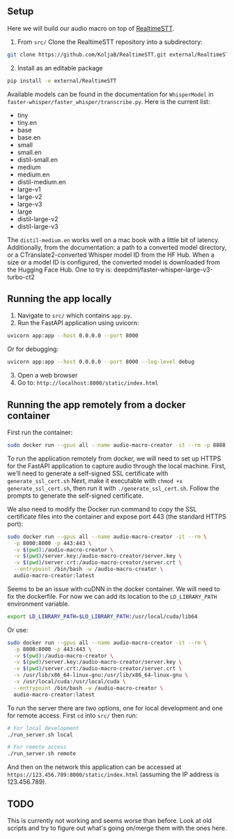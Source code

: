 ## Setup

Here we will build our audio macro on top of [RealtimeSTT](https://github.com/KoljaB/RealtimeSTT/tree/master). 

1. From `src/` Clone the RealtimeSTT repository into a subdirectory: 
```bash
git clone https://github.com/KoljaB/RealtimeSTT.git external/RealtimeSTT
```
2. Install as an editable package
```bash
pip install -e external/RealtimeSTT
```

Available models can be found in the documentation for `WhisperModel` in `faster-whisper/faster_whisper/transcribe.py`. Here is the current list:

- tiny 
- tiny.en 
- base
- base.en
- small 
- small.en
- distil-small.en
- medium
- medium.en
- distil-medium.en
- large-v1
- large-v2
- large-v3
- large
- distil-large-v2
- distil-large-v3

The `distil-medium.en` works well on a mac book with a little bit of latency. Additionally, from the documentation: a path to a converted model directory, or a CTranslate2-converted Whisper model ID from the HF Hub. When a size or a model ID is configured, the converted model is downloaded from the Hugging Face Hub. One to try is: deepdml/faster-whisper-large-v3-turbo-ct2

## Running the app locally
1. Navigate to `src/` which contains `app.py`.
2. Run the FastAPI application using uvicorn:
```bash
uvicorn app:app --host 0.0.0.0 --port 8000
```
Or for debugging:
```bash
uvicorn app:app --host 0.0.0.0 --port 8000 --log-level debug
```
3. Open a web browser
4. Go to: `http://localhost:8000/static/index.html`

## Running the app remotely from a docker container

First run the container:

```bash
sudo docker run --gpus all --name audio-macro-creator -it --rm -p 8888:8888 -p 8501:8501 -p 8000:8000 --entrypoint /bin/bash -w /audio-macro-creator -v $(pwd):/audio-macro-creator audio-macro-creator:latest
```

To run the application remotely from docker, we will need to set up HTTPS for the FastAPI application to capture audio through the local machine. 
First, we'll need to generate a self-signed SSL certificate with `generate_ssl_cert.sh` 
Next, make it executable with `chmod +x generate_ssl_cert.sh`, then run it with `./generate_ssl_cert.sh`. Follow the prompts to generate the self-signed certificate.

We also need to modify the Docker run command to copy the SSL certificate files into the container and expose port 443 (the standard HTTPS port):
```bash
sudo docker run --gpus all --name audio-macro-creator -it --rm \
  -p 8000:8000 -p 443:443 \
  -v $(pwd):/audio-macro-creator \
  -v $(pwd)/server.key:/audio-macro-creator/server.key \
  -v $(pwd)/server.crt:/audio-macro-creator/server.crt \
  --entrypoint /bin/bash -w /audio-macro-creator \
  audio-macro-creator:latest
```

Seems to be an issue with cuDNN in the docker container. We will need to fix the dockerfile. For now we can add its location to the `LD_LIBRARY_PATH` environment variable.
```bash
export LD_LIBRARY_PATH=$LD_LIBRARY_PATH:/usr/local/cuda/lib64
```

Or use:
```bash
sudo docker run --gpus all --name audio-macro-creator -it --rm \
  -p 8000:8000 -p 443:443 \
  -v $(pwd):/audio-macro-creator \
  -v $(pwd)/server.key:/audio-macro-creator/server.key \
  -v $(pwd)/server.crt:/audio-macro-creator/server.crt \
  -v /usr/lib/x86_64-linux-gnu:/usr/lib/x86_64-linux-gnu \
  -v /usr/local/cuda:/usr/local/cuda \
  --entrypoint /bin/bash -w /audio-macro-creator \
  audio-macro-creator:latest
```

To run the server there are two options, one for local development and one for remote access. First `cd` into `src/` then run:
```bash
# For local development
./run_server.sh local

# For remote access
./run_server.sh remote
```

And then on the network this application can be accessed at `https://123.456.789:8000/static/index.html` (assuming the IP address is 123.456.789).

## TODO

This is currently not working and seems worse than before. Look at old scripts and try to figure out what's going on/merge them with the ones here.
